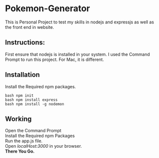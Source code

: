 # Pokemon-Generator
This is Personal Project to test my skills in nodejs and expressjs as well as the front end in website.



## Instructions:
First ensure that nodejs is installed in your system.
I used the Command Prompt to run this project.
For Mac, it is different.

## Installation
Install the Required npm packages.

``bash
npm init
`` <br>
``bash
npm install express
`` <br>
``bash
npm install -g nodemon
`` <br>
## Working
Open the Command Prompt <br>
Install the Required npm Packages <br>
Run the app.js file.<br>
Open *localHost:3000* in your browser.<br>
**There You Go.**

